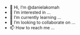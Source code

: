 - 👋 Hi, I’m @danielakomah
- 👀 I’m interested in ...
- 🌱 I’m currently learning ...
- 💞️ I’m looking to collaborate on ...
- 📫 How to reach me ...

<!---
danielakomah/danielakomah is a ✨ special ✨ repository because its `README.md` (this file) appears on your GitHub profile.
You can click the Preview link to take a look at your changes.
--->
